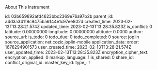 About This Instrument

id: 03b659892afd4623bbc2369e76a97b2b
parent_id: a4d3a34119c9475ba6144e1c97ee802d
created_time: 2023-02-13T13:28:21.574Z
updated_time: 2023-02-13T13:28:35.823Z
is_conflict: 0
latitude: 0.00000000
longitude: 0.00000000
altitude: 0.0000
author: 
source_url: 
is_todo: 0
todo_due: 0
todo_completed: 0
source: joplin
source_application: net.cozic.joplin-mobile
application_data: 
order: 1676294901573
user_created_time: 2023-02-13T13:28:21.574Z
user_updated_time: 2023-02-13T13:28:35.823Z
encryption_cipher_text: 
encryption_applied: 0
markup_language: 1
is_shared: 0
share_id: 
conflict_original_id: 
master_key_id: 
type_: 1